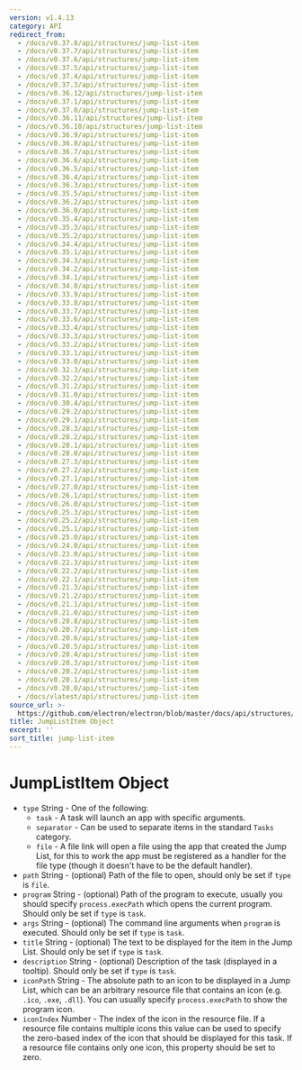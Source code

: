 ```yaml
---
version: v1.4.13
category: API
redirect_from:
  - /docs/v0.37.8/api/structures/jump-list-item
  - /docs/v0.37.7/api/structures/jump-list-item
  - /docs/v0.37.6/api/structures/jump-list-item
  - /docs/v0.37.5/api/structures/jump-list-item
  - /docs/v0.37.4/api/structures/jump-list-item
  - /docs/v0.37.3/api/structures/jump-list-item
  - /docs/v0.36.12/api/structures/jump-list-item
  - /docs/v0.37.1/api/structures/jump-list-item
  - /docs/v0.37.0/api/structures/jump-list-item
  - /docs/v0.36.11/api/structures/jump-list-item
  - /docs/v0.36.10/api/structures/jump-list-item
  - /docs/v0.36.9/api/structures/jump-list-item
  - /docs/v0.36.8/api/structures/jump-list-item
  - /docs/v0.36.7/api/structures/jump-list-item
  - /docs/v0.36.6/api/structures/jump-list-item
  - /docs/v0.36.5/api/structures/jump-list-item
  - /docs/v0.36.4/api/structures/jump-list-item
  - /docs/v0.36.3/api/structures/jump-list-item
  - /docs/v0.35.5/api/structures/jump-list-item
  - /docs/v0.36.2/api/structures/jump-list-item
  - /docs/v0.36.0/api/structures/jump-list-item
  - /docs/v0.35.4/api/structures/jump-list-item
  - /docs/v0.35.3/api/structures/jump-list-item
  - /docs/v0.35.2/api/structures/jump-list-item
  - /docs/v0.34.4/api/structures/jump-list-item
  - /docs/v0.35.1/api/structures/jump-list-item
  - /docs/v0.34.3/api/structures/jump-list-item
  - /docs/v0.34.2/api/structures/jump-list-item
  - /docs/v0.34.1/api/structures/jump-list-item
  - /docs/v0.34.0/api/structures/jump-list-item
  - /docs/v0.33.9/api/structures/jump-list-item
  - /docs/v0.33.8/api/structures/jump-list-item
  - /docs/v0.33.7/api/structures/jump-list-item
  - /docs/v0.33.6/api/structures/jump-list-item
  - /docs/v0.33.4/api/structures/jump-list-item
  - /docs/v0.33.3/api/structures/jump-list-item
  - /docs/v0.33.2/api/structures/jump-list-item
  - /docs/v0.33.1/api/structures/jump-list-item
  - /docs/v0.33.0/api/structures/jump-list-item
  - /docs/v0.32.3/api/structures/jump-list-item
  - /docs/v0.32.2/api/structures/jump-list-item
  - /docs/v0.31.2/api/structures/jump-list-item
  - /docs/v0.31.0/api/structures/jump-list-item
  - /docs/v0.30.4/api/structures/jump-list-item
  - /docs/v0.29.2/api/structures/jump-list-item
  - /docs/v0.29.1/api/structures/jump-list-item
  - /docs/v0.28.3/api/structures/jump-list-item
  - /docs/v0.28.2/api/structures/jump-list-item
  - /docs/v0.28.1/api/structures/jump-list-item
  - /docs/v0.28.0/api/structures/jump-list-item
  - /docs/v0.27.3/api/structures/jump-list-item
  - /docs/v0.27.2/api/structures/jump-list-item
  - /docs/v0.27.1/api/structures/jump-list-item
  - /docs/v0.27.0/api/structures/jump-list-item
  - /docs/v0.26.1/api/structures/jump-list-item
  - /docs/v0.26.0/api/structures/jump-list-item
  - /docs/v0.25.3/api/structures/jump-list-item
  - /docs/v0.25.2/api/structures/jump-list-item
  - /docs/v0.25.1/api/structures/jump-list-item
  - /docs/v0.25.0/api/structures/jump-list-item
  - /docs/v0.24.0/api/structures/jump-list-item
  - /docs/v0.23.0/api/structures/jump-list-item
  - /docs/v0.22.3/api/structures/jump-list-item
  - /docs/v0.22.2/api/structures/jump-list-item
  - /docs/v0.22.1/api/structures/jump-list-item
  - /docs/v0.21.3/api/structures/jump-list-item
  - /docs/v0.21.2/api/structures/jump-list-item
  - /docs/v0.21.1/api/structures/jump-list-item
  - /docs/v0.21.0/api/structures/jump-list-item
  - /docs/v0.20.8/api/structures/jump-list-item
  - /docs/v0.20.7/api/structures/jump-list-item
  - /docs/v0.20.6/api/structures/jump-list-item
  - /docs/v0.20.5/api/structures/jump-list-item
  - /docs/v0.20.4/api/structures/jump-list-item
  - /docs/v0.20.3/api/structures/jump-list-item
  - /docs/v0.20.2/api/structures/jump-list-item
  - /docs/v0.20.1/api/structures/jump-list-item
  - /docs/v0.20.0/api/structures/jump-list-item
  - /docs/vlatest/api/structures/jump-list-item
source_url: >-
  https://github.com/electron/electron/blob/master/docs/api/structures/jump-list-item.md
title: JumpListItem Object
excerpt: ''
sort_title: jump-list-item
---
```

# JumpListItem Object

*   `type` String - One of the following:
    *   `task` - A task will launch an app with specific arguments.
    *   `separator` - Can be used to separate items in the standard `Tasks` category.
    *   `file` - A file link will open a file using the app that created the Jump List, for this to work the app must be registered as a handler for the file type (though it doesn't have to be the default handler).
*   `path` String - (optional) Path of the file to open, should only be set if `type` is `file`.
*   `program` String - (optional) Path of the program to execute, usually you should specify `process.execPath` which opens the current program. Should only be set if `type` is `task`.
*   `args` String - (optional) The command line arguments when `program` is executed. Should only be set if `type` is `task`.
*   `title` String - (optional) The text to be displayed for the item in the Jump List. Should only be set if `type` is `task`.
*   `description` String - (optional) Description of the task (displayed in a tooltip). Should only be set if `type` is `task`.
*   `iconPath` String - The absolute path to an icon to be displayed in a Jump List, which can be an arbitrary resource file that contains an icon (e.g. `.ico`, `.exe`, `.dll`). You can usually specify `process.execPath` to show the program icon.
*   `iconIndex` Number - The index of the icon in the resource file. If a resource file contains multiple icons this value can be used to specify the zero-based index of the icon that should be displayed for this task. If a resource file contains only one icon, this property should be set to zero.
